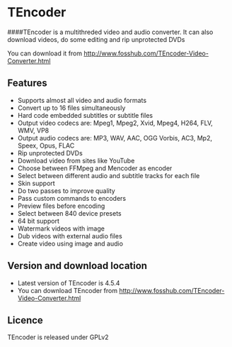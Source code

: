 TEncoder
=========

####TEncoder is a multithreded video and audio converter. It can also download videos, do some editing and rip unprotected DVDs

You can download it from http://www.fosshub.com/TEncoder-Video-Converter.html

Features
----
* Supports almost all video and audio formats
* Convert up to 16 files simultaneously
* Hard code embedded subtitles or subtitle files
* Output video codecs are: Mpeg1, Mpeg2, Xvid, Mpeg4, H264, FLV, WMV, VP8
* Output audio codecs are: MP3, WAV, AAC, OGG Vorbis, AC3, Mp2, Speex, Opus, FLAC
* Rip unprotected DVDs
* Download video from sites like YouTube
* Choose between FFMpeg and Mencoder as encoder
* Select between different audio and subtitle tracks for each file
* Skin support
* Do two passes to improve quality
* Pass custom commands to encoders
* Preview files before encoding
* Select between 840 device presets
* 64 bit support
* Watermark videos with image
* Dub videos with external audio files
* Create video using image and audio

Version and download location
---
* Latest version of TEncoder is 4.5.4
* You can download TEncoder from http://www.fosshub.com/TEncoder-Video-Converter.html

Licence
---
TEncoder is released under GPLv2